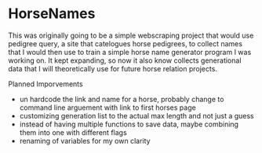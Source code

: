 # HorseNames
This was originally going to be a simple webscraping project that would use pedigree query, a site that catelogues horse pedigrees, 
to collect names that I would then use to train a simple horse name generator program I was working on. It kept expanding, so now it
also know collects generational data that I will theoretically use for future horse relation projects.


Planned Imporvements
* un hardcode the link and name for a horse, probably change to command line arguement with link to first horses page
* customizing generation list to the actual max length and not just a guess
* instead of having multiple functions to save data, maybe combining them into one with different flags
* renaming of variables for my own clarity
